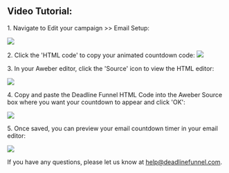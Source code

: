 ## Video Tutorial:

  
1\. Navigate to Edit your campaign >> Email Setup: 

![](https://s3.amazonaws.com/helpscout.net/docs/assets/53974d6ce4b0c76107b109d1/images/5a9812dc2c7d3a7549513d11/file-WImGw0MUo4.png)

2\. Click the 'HTML code' to copy your animated countdown code: 
![](https://s3.amazonaws.com/helpscout.net/docs/assets/53974d6ce4b0c76107b109d1/images/5a9816a72c7d3a7549513d48/file-FDj6iRniYt.png)

3\. In your Aweber editor, click the 'Source' icon to view the HTML editor: 

![](https://s3.amazonaws.com/helpscout.net/docs/assets/53974d6ce4b0c76107b109d1/images/57c08fc2903360342852e7a6/file-U8YVEC3cmM.png)

4\. Copy and paste the Deadline Funnel HTML Code into the Aweber Source box where you want your countdown to appear and click 'OK': 

![](https://s3.amazonaws.com/helpscout.net/docs/assets/53974d6ce4b0c76107b109d1/images/57c09045c6979156e4f1e33a/file-t8jn1cIW4K.png)

5\. Once saved, you can preview your email countdown timer in your email editor: 

![](https://s3.amazonaws.com/helpscout.net/docs/assets/53974d6ce4b0c76107b109d1/images/58af1a08dd8c8e56bfa7f4d9/file-hu9mSrvf3Y.png)

If you have any questions, please let us know at
[help@deadlinefunnel.com](mailto:mailto:help@deadlinefunnel.com).


